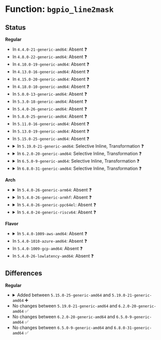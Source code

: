 # Function: <code>bgpio_line2mask</code>

## Status
<b>Regular</b>
<ul>
<li>
In <code>4.4.0-21-generic-amd64</code>: Absent ❓
</li>
<li>
In <code>4.8.0-22-generic-amd64</code>: Absent ❓
</li>
<li>
In <code>4.10.0-19-generic-amd64</code>: Absent ❓
</li>
<li>
In <code>4.13.0-16-generic-amd64</code>: Absent ❓
</li>
<li>
In <code>4.15.0-20-generic-amd64</code>: Absent ❓
</li>
<li>
In <code>4.18.0-10-generic-amd64</code>: Absent ❓
</li>
<li>
In <code>5.0.0-13-generic-amd64</code>: Absent ❓
</li>
<li>
In <code>5.3.0-18-generic-amd64</code>: Absent ❓
</li>
<li>
In <code>5.4.0-26-generic-amd64</code>: Absent ❓
</li>
<li>
In <code>5.8.0-25-generic-amd64</code>: Absent ❓
</li>
<li>
In <code>5.11.0-16-generic-amd64</code>: Absent ❓
</li>
<li>
In <code>5.13.0-19-generic-amd64</code>: Absent ❓
</li>
<li>
In <code>5.15.0-25-generic-amd64</code>: Absent ❓
</li>
<li>
<details>
<summary>In <code>5.19.0-21-generic-amd64</code>: Selective Inline, Transformation ❓</summary>

```c
long unsigned int bgpio_line2mask(struct gpio_chip * gc, unsigned int line)
```

```json
{
  "name": "bgpio_line2mask",
  "collision_type": "Unique Static",
  "inline_type": "Selective",
  "funcs": [
    {
      "addr": 18446744071586917205,
      "name": "bgpio_line2mask",
      "external": false,
      "loc": "drivers/gpio/gpio-mmio.c:125",
      "file": "drivers/gpio/gpio-mmio.c",
      "inline": "not declared, inlined",
      "caller_inline": [
        "drivers/gpio/gpio-mmio.c:bgpio_set_with_clear",
        "drivers/gpio/gpio-mmio.c:bgpio_set_with_clear",
        "drivers/gpio/gpio-mmio.c:bgpio_get",
        "drivers/gpio/gpio-mmio.c:bgpio_get",
        "drivers/gpio/gpio-mmio.c:bgpio_get_set",
        "drivers/gpio/gpio-mmio.c:bgpio_get_set"
      ],
      "caller_func": [
        "drivers/gpio/gpio-mmio.c:bgpio_get_dir",
        "drivers/gpio/gpio-mmio.c:bgpio_get_dir",
        "drivers/gpio/gpio-mmio.c:bgpio_dir_in",
        "drivers/gpio/gpio-mmio.c:bgpio_multiple_get_masks",
        "drivers/gpio/gpio-mmio.c:bgpio_multiple_get_masks",
        "drivers/gpio/gpio-mmio.c:bgpio_set_set",
        "drivers/gpio/gpio-mmio.c:bgpio_set",
        "drivers/gpio/gpio-mmio.c:bgpio_get_multiple_be",
        "drivers/gpio/gpio-mmio.c:bgpio_get_multiple_be"
      ]
    }
  ],
  "symbols": [
    {
      "addr": 18446744071586914192,
      "name": "bgpio_line2mask",
      "section": ".text",
      "bind": "STB_LOCAL",
      "size": 102
    },
    {
      "addr": 18446744071594218094,
      "name": "bgpio_line2mask.cold",
      "section": ".text",
      "bind": "STB_LOCAL",
      "size": 87
    }
  ]
}
```
</details>
</li>
<li>
<details>
<summary>In <code>6.2.0-20-generic-amd64</code>: Selective Inline, Transformation ❓</summary>

```c
long unsigned int bgpio_line2mask(struct gpio_chip * gc, unsigned int line)
```

```json
{
  "name": "bgpio_line2mask",
  "collision_type": "Unique Static",
  "inline_type": "Selective",
  "funcs": [
    {
      "addr": 18446744071588072181,
      "name": "bgpio_line2mask",
      "external": false,
      "loc": "drivers/gpio/gpio-mmio.c:125",
      "file": "drivers/gpio/gpio-mmio.c",
      "inline": "not declared, inlined",
      "caller_inline": [
        "drivers/gpio/gpio-mmio.c:bgpio_set_with_clear",
        "drivers/gpio/gpio-mmio.c:bgpio_set_with_clear",
        "drivers/gpio/gpio-mmio.c:bgpio_get",
        "drivers/gpio/gpio-mmio.c:bgpio_get",
        "drivers/gpio/gpio-mmio.c:bgpio_get_set",
        "drivers/gpio/gpio-mmio.c:bgpio_get_set"
      ],
      "caller_func": [
        "drivers/gpio/gpio-mmio.c:bgpio_get_dir",
        "drivers/gpio/gpio-mmio.c:bgpio_get_dir",
        "drivers/gpio/gpio-mmio.c:bgpio_dir_in",
        "drivers/gpio/gpio-mmio.c:bgpio_multiple_get_masks",
        "drivers/gpio/gpio-mmio.c:bgpio_multiple_get_masks",
        "drivers/gpio/gpio-mmio.c:bgpio_set_set",
        "drivers/gpio/gpio-mmio.c:bgpio_set",
        "drivers/gpio/gpio-mmio.c:bgpio_get_multiple_be",
        "drivers/gpio/gpio-mmio.c:bgpio_get_multiple_be"
      ]
    }
  ],
  "symbols": [
    {
      "addr": 18446744071588069072,
      "name": "bgpio_line2mask",
      "section": ".text",
      "bind": "STB_LOCAL",
      "size": 102
    },
    {
      "addr": 18446744071596206454,
      "name": "bgpio_line2mask.cold",
      "section": ".text",
      "bind": "STB_LOCAL",
      "size": 87
    }
  ]
}
```
</details>
</li>
<li>
<details>
<summary>In <code>6.5.0-9-generic-amd64</code>: Selective Inline, Transformation ❓</summary>

```c
long unsigned int bgpio_line2mask(struct gpio_chip * gc, unsigned int line)
```

```json
{
  "name": "bgpio_line2mask",
  "collision_type": "Unique Static",
  "inline_type": "Selective",
  "funcs": [
    {
      "addr": 18446744071588346725,
      "name": "bgpio_line2mask",
      "external": false,
      "loc": "drivers/gpio/gpio-mmio.c:125",
      "file": "drivers/gpio/gpio-mmio.c",
      "inline": "not declared, inlined",
      "caller_inline": [
        "drivers/gpio/gpio-mmio.c:bgpio_set_with_clear",
        "drivers/gpio/gpio-mmio.c:bgpio_set_with_clear",
        "drivers/gpio/gpio-mmio.c:bgpio_get",
        "drivers/gpio/gpio-mmio.c:bgpio_get",
        "drivers/gpio/gpio-mmio.c:bgpio_get_set",
        "drivers/gpio/gpio-mmio.c:bgpio_get_set"
      ],
      "caller_func": [
        "drivers/gpio/gpio-mmio.c:bgpio_get_dir",
        "drivers/gpio/gpio-mmio.c:bgpio_get_dir",
        "drivers/gpio/gpio-mmio.c:bgpio_dir_in",
        "drivers/gpio/gpio-mmio.c:bgpio_multiple_get_masks",
        "drivers/gpio/gpio-mmio.c:bgpio_multiple_get_masks",
        "drivers/gpio/gpio-mmio.c:bgpio_set_set",
        "drivers/gpio/gpio-mmio.c:bgpio_set",
        "drivers/gpio/gpio-mmio.c:bgpio_get_multiple_be",
        "drivers/gpio/gpio-mmio.c:bgpio_get_multiple_be"
      ]
    }
  ],
  "symbols": [
    {
      "addr": 18446744071588343616,
      "name": "bgpio_line2mask",
      "section": ".text",
      "bind": "STB_LOCAL",
      "size": 102
    },
    {
      "addr": 18446744071596731496,
      "name": "bgpio_line2mask.cold",
      "section": ".text",
      "bind": "STB_LOCAL",
      "size": 87
    }
  ]
}
```
</details>
</li>
<li>
<details>
<summary>In <code>6.8.0-31-generic-amd64</code>: Selective Inline, Transformation ❓</summary>

```c
long unsigned int bgpio_line2mask(struct gpio_chip * gc, unsigned int line)
```

```json
{
  "name": "bgpio_line2mask",
  "collision_type": "Unique Static",
  "inline_type": "Selective",
  "funcs": [
    {
      "addr": 18446744071588641333,
      "name": "bgpio_line2mask",
      "external": false,
      "loc": "drivers/gpio/gpio-mmio.c:124",
      "file": "drivers/gpio/gpio-mmio.c",
      "inline": "not declared, inlined",
      "caller_inline": [
        "drivers/gpio/gpio-mmio.c:bgpio_set_with_clear",
        "drivers/gpio/gpio-mmio.c:bgpio_set_with_clear",
        "drivers/gpio/gpio-mmio.c:bgpio_get",
        "drivers/gpio/gpio-mmio.c:bgpio_get",
        "drivers/gpio/gpio-mmio.c:bgpio_get_set",
        "drivers/gpio/gpio-mmio.c:bgpio_get_set"
      ],
      "caller_func": [
        "drivers/gpio/gpio-mmio.c:bgpio_get_dir",
        "drivers/gpio/gpio-mmio.c:bgpio_get_dir",
        "drivers/gpio/gpio-mmio.c:bgpio_dir_in",
        "drivers/gpio/gpio-mmio.c:bgpio_multiple_get_masks",
        "drivers/gpio/gpio-mmio.c:bgpio_multiple_get_masks",
        "drivers/gpio/gpio-mmio.c:bgpio_set_set",
        "drivers/gpio/gpio-mmio.c:bgpio_set",
        "drivers/gpio/gpio-mmio.c:bgpio_get_multiple_be",
        "drivers/gpio/gpio-mmio.c:bgpio_get_multiple_be"
      ]
    }
  ],
  "symbols": [
    {
      "addr": 18446744071588638016,
      "name": "bgpio_line2mask",
      "section": ".text",
      "bind": "STB_LOCAL",
      "size": 102
    },
    {
      "addr": 18446744071597639924,
      "name": "bgpio_line2mask.cold",
      "section": ".text",
      "bind": "STB_LOCAL",
      "size": 87
    }
  ]
}
```
</details>
</li>
</ul>
<b>Arch</b>
<ul>
<li>
<details>
<summary>In <code>5.4.0-26-generic-arm64</code>: Absent ❓</summary>

```json
{
  "name": "bgpio_line2mask",
  "collision_type": "Unique Static",
  "inline_type": "Full",
  "funcs": [
    {
      "addr": 18446603336496763540,
      "name": "bgpio_line2mask",
      "external": false,
      "loc": "drivers/gpio/gpio-mmio.c:125",
      "file": "drivers/gpio/gpio-mmio.c",
      "inline": "not declared, inlined",
      "caller_inline": [
        "drivers/gpio/gpio-mmio.c:bgpio_dir_out",
        "drivers/gpio/gpio-mmio.c:bgpio_dir_in",
        "drivers/gpio/gpio-mmio.c:bgpio_multiple_get_masks",
        "drivers/gpio/gpio-mmio.c:bgpio_multiple_get_masks",
        "drivers/gpio/gpio-mmio.c:bgpio_set_set",
        "drivers/gpio/gpio-mmio.c:bgpio_set_with_clear",
        "drivers/gpio/gpio-mmio.c:bgpio_set",
        "drivers/gpio/gpio-mmio.c:bgpio_get_multiple_be",
        "drivers/gpio/gpio-mmio.c:bgpio_get_multiple_be",
        "drivers/gpio/gpio-mmio.c:bgpio_get",
        "drivers/gpio/gpio-mmio.c:bgpio_get_set"
      ],
      "caller_func": []
    }
  ],
  "symbols": []
}
```
</details>
</li>
<li>
<details>
<summary>In <code>5.4.0-26-generic-armhf</code>: Absent ❓</summary>

```json
{
  "name": "bgpio_line2mask",
  "collision_type": "Unique Static",
  "inline_type": "Full",
  "funcs": [
    {
      "addr": 3230038424,
      "name": "bgpio_line2mask",
      "external": false,
      "loc": "drivers/gpio/gpio-mmio.c:125",
      "file": "drivers/gpio/gpio-mmio.c",
      "inline": "not declared, inlined",
      "caller_inline": [
        "drivers/gpio/gpio-mmio.c:bgpio_dir_out",
        "drivers/gpio/gpio-mmio.c:bgpio_dir_in",
        "drivers/gpio/gpio-mmio.c:bgpio_multiple_get_masks",
        "drivers/gpio/gpio-mmio.c:bgpio_multiple_get_masks",
        "drivers/gpio/gpio-mmio.c:bgpio_set_set",
        "drivers/gpio/gpio-mmio.c:bgpio_set_with_clear",
        "drivers/gpio/gpio-mmio.c:bgpio_set",
        "drivers/gpio/gpio-mmio.c:bgpio_get_multiple_be",
        "drivers/gpio/gpio-mmio.c:bgpio_get_multiple_be",
        "drivers/gpio/gpio-mmio.c:bgpio_get",
        "drivers/gpio/gpio-mmio.c:bgpio_get_set"
      ],
      "caller_func": []
    }
  ],
  "symbols": []
}
```
</details>
</li>
<li>
<details>
<summary>In <code>5.4.0-26-generic-ppc64el</code>: Absent ❓</summary>

```json
{
  "name": "bgpio_line2mask",
  "collision_type": "Unique Static",
  "inline_type": "Full",
  "funcs": [
    {
      "addr": 13835058055290849124,
      "name": "bgpio_line2mask",
      "external": false,
      "loc": "drivers/gpio/gpio-mmio.c:125",
      "file": "drivers/gpio/gpio-mmio.c",
      "inline": "not declared, inlined",
      "caller_inline": [
        "drivers/gpio/gpio-mmio.c:bgpio_dir_out",
        "drivers/gpio/gpio-mmio.c:bgpio_dir_in",
        "drivers/gpio/gpio-mmio.c:bgpio_multiple_get_masks",
        "drivers/gpio/gpio-mmio.c:bgpio_multiple_get_masks",
        "drivers/gpio/gpio-mmio.c:bgpio_set_set",
        "drivers/gpio/gpio-mmio.c:bgpio_set_with_clear",
        "drivers/gpio/gpio-mmio.c:bgpio_set",
        "drivers/gpio/gpio-mmio.c:bgpio_get_multiple_be",
        "drivers/gpio/gpio-mmio.c:bgpio_get_multiple_be",
        "drivers/gpio/gpio-mmio.c:bgpio_get",
        "drivers/gpio/gpio-mmio.c:bgpio_get_set"
      ],
      "caller_func": []
    }
  ],
  "symbols": []
}
```
</details>
</li>
<li>
<details>
<summary>In <code>5.4.0-24-generic-riscv64</code>: Absent ❓</summary>

```json
{
  "name": "bgpio_line2mask",
  "collision_type": "Unique Static",
  "inline_type": "Full",
  "funcs": [
    {
      "addr": 18446743936275503832,
      "name": "bgpio_line2mask",
      "external": false,
      "loc": "drivers/gpio/gpio-mmio.c:125",
      "file": "drivers/gpio/gpio-mmio.c",
      "inline": "not declared, inlined",
      "caller_inline": [
        "drivers/gpio/gpio-mmio.c:bgpio_dir_out",
        "drivers/gpio/gpio-mmio.c:bgpio_dir_in",
        "drivers/gpio/gpio-mmio.c:bgpio_multiple_get_masks",
        "drivers/gpio/gpio-mmio.c:bgpio_multiple_get_masks",
        "drivers/gpio/gpio-mmio.c:bgpio_set_set",
        "drivers/gpio/gpio-mmio.c:bgpio_set_with_clear",
        "drivers/gpio/gpio-mmio.c:bgpio_set",
        "drivers/gpio/gpio-mmio.c:bgpio_get_multiple_be",
        "drivers/gpio/gpio-mmio.c:bgpio_get_multiple_be",
        "drivers/gpio/gpio-mmio.c:bgpio_get",
        "drivers/gpio/gpio-mmio.c:bgpio_get_set"
      ],
      "caller_func": []
    }
  ],
  "symbols": []
}
```
</details>
</li>
</ul>
<b>Flavor</b>
<ul>
<li>
<details>
<summary>In <code>5.4.0-1009-aws-amd64</code>: Absent ❓</summary>

```json
{
  "name": "bgpio_line2mask",
  "collision_type": "Unique Static",
  "inline_type": "Full",
  "funcs": [
    {
      "addr": 18446744071584521972,
      "name": "bgpio_line2mask",
      "external": false,
      "loc": "drivers/gpio/gpio-mmio.c:125",
      "file": "drivers/gpio/gpio-mmio.c",
      "inline": "not declared, inlined",
      "caller_inline": [
        "drivers/gpio/gpio-mmio.c:bgpio_dir_out",
        "drivers/gpio/gpio-mmio.c:bgpio_dir_in",
        "drivers/gpio/gpio-mmio.c:bgpio_multiple_get_masks",
        "drivers/gpio/gpio-mmio.c:bgpio_multiple_get_masks",
        "drivers/gpio/gpio-mmio.c:bgpio_set_set",
        "drivers/gpio/gpio-mmio.c:bgpio_set_with_clear",
        "drivers/gpio/gpio-mmio.c:bgpio_set",
        "drivers/gpio/gpio-mmio.c:bgpio_get_multiple_be",
        "drivers/gpio/gpio-mmio.c:bgpio_get_multiple_be",
        "drivers/gpio/gpio-mmio.c:bgpio_get",
        "drivers/gpio/gpio-mmio.c:bgpio_get_set"
      ],
      "caller_func": []
    }
  ],
  "symbols": []
}
```
</details>
</li>
<li>
In <code>5.4.0-1010-azure-amd64</code>: Absent ❓
</li>
<li>
In <code>5.4.0-1009-gcp-amd64</code>: Absent ❓
</li>
<li>
In <code>5.4.0-26-lowlatency-amd64</code>: Absent ❓
</li>
</ul>

## Differences
<b>Regular</b>
<ul>
<li>
<details>
<summary>Added between <code>5.15.0-25-generic-amd64</code> and <code>5.19.0-21-generic-amd64</code> ➕</summary>

```c
long unsigned int bgpio_line2mask(struct gpio_chip * gc, unsigned int line)
```
</details>
</li>
<li>
No changes between <code>5.19.0-21-generic-amd64</code> and <code>6.2.0-20-generic-amd64</code> ✅
</li>
<li>
No changes between <code>6.2.0-20-generic-amd64</code> and <code>6.5.0-9-generic-amd64</code> ✅
</li>
<li>
No changes between <code>6.5.0-9-generic-amd64</code> and <code>6.8.0-31-generic-amd64</code> ✅
</li>
</ul>
